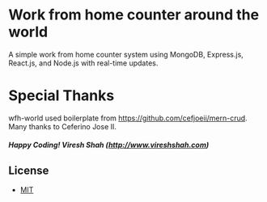 # Work from home counter around the world

A simple work from home counter system using MongoDB, Express.js, React.js, and Node.js with real-time updates.

# Special Thanks

wfh-world used boilerplate from https://github.com/cefjoeii/mern-crud. Many thanks to Ceferino Jose II.

##### Happy Coding! Viresh Shah (http://www.vireshshah.com)

## License
* [MIT](LICENSE)
